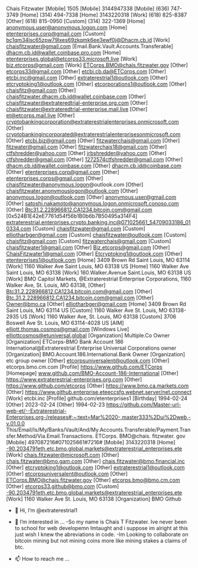 Chais Fitzwater
[Mobile] 1505
[Mobile] 3144947338
[Mobile] (636) 747-3749
[Home] (314) 494-7338
[Home] 3143220318
[Work] (618) 825-8387
[Other] (618) 815-0950
[Custom] (314) 322-1369
[Home] anonymous.user@anonymous.logon.com
[Home] etenterprises.corp@gmail.com
[Custom] bc1qm34lsc65zpw79lxes69zkqmk6ee3ewf0j@Dhacm.cb.id
[Work] chaisfitzwater@gmail.com
[Email.Bank.Vault.Accounts.Transferable] dhacm.cb.id@wallet.coinbase.pro.com
[Home] etenterprises.global@etcorps33.microsoft.live
[Work] biz.etcorps@gmail.com
[Work] ETCorps.BMO@chais.fitzwater.gov
[Other] etcorps33@gmail.com
[Other] etcbi.cb.da@ETCorps.com
[Other] etcbi.inc@gmail.com
[Other] extraterestrial1@outlook.com
[Other] etcryptoking1@outlook.com
[Other] etcorporations1@outlook.com
[Other] chaisfitz@gmail.com
[Other] chaisfitzwater.dhacm.cb.id@wallet.coinbase.com
[Other] chaisfitzwater@extrateredtrial-enterprise.org.com
[Other] chaisfitzwater@extrateredtrial-enterprise.mail.live
[Other] et@etcorps.mail.live
[Other] cryptobankingcorporation@extraterestrialenterprises.onmicrosoft.com
[Other] cryptobankingincorporated@extraterestrialenterprisesonmicrosoft.com
[Other] etcbi.biz@gmail.com
[Other] fitzwaterchais@gmail.com
[Other] fitzwater@gmail.com
[Other] fitzwaterchais18@gmail.com
[Other] ctfshredder@yahoo.com
[Other] jrbshredder@yahoo.com
[Other] ctfshredder@gmail.com
[Other] 1272574ctfshredder@gmail.com
[Other] dhacm.cb.id@wallet.coinbase.com
[Other] dhacm.cb.id@coinbase.com
[Other] etenterprises.corp@gmail.com
[Other] etenterprises.corps@gmail.com
[Other] chaisfitzwater@anonymous.logon@outlook.com
[Other] chaisfitzwater.anonymouslogon@outlook.com
[Other] anonymous.logon@outlook.com
[Other] anonymous.user@gmail.com
[Other] satoshi.nakamoto@anonymous.logon.onmicrosoft.conoso.com
[Other] Btc31.2.228966812.CA1234.bitcoin.com@gmail.com
[0x524B1E42eE7761d54f56b1B0b6b7B50495a314F4] extraterestrial.enterprises.crypto.banking.inc@071025661_54709033186_010334.com
[Custom] chaisfitzwater@gmail.com
[Custom] elliotharbger@gmail.com
[Custom] chaisfitzwater@outlook.com
[Custom] chaisfitz@gmail.com
[Custom] fitzwaterchais@gmail.com
[Custom] chaisfitzwater1@gmail.com
[Other] Biz.etcorps@gmail.com
[Other] ChaisFitzwater1@gmail.com
[Other] Etcryptoking1@outlook.com
[Other] etenterprises1@outlook.com
[Home] 3409 Brown Rd
Saint Louis, MO 63114
[Work] 1160 Walker Ave
Saint Louis, MO 63138
US
[Home] 1160 Walker Ave
Saint Louis, MO 63138
[Work] 160.Walker.Avenue
Saint.Louis, MO 63138
US
[Work] BMO Capitol Markets, @Extraterestrial Enterprise Corporations, 1160 Walker Ave, St. Louis, MO 63138, 
[Other] Btc31.2.228966812.CA1234.bitcoin.com@gmail.com
[Other] Btc.31.2.228966812.CA1234.bitcoin.com@gmail.com
[Other] Owner@bmo.ca
[Other] elliotharbger@gmail.com
[Home] 3409 Brown Rd
Saint Louis, MO 63114
US
[Custom] 1160 Walker Ave
St. Louis, MO 63138-2935
US
[Work] 1160 Walker Ave, St. Louis, MO 63138
[Custom] 3706 Boswell Ave
St. Louis, MO 63114-4028
US
[AIM] elliott.thomas.cosmos@gmail.com
[Windows Live] elliottcosmos@etuniversal.global
[Organization] Multiple.Co Owner
[Organization] ETCorps-BMO Bank Account 186 International@Extraterestrial Enterprise Universal Corporations  owner
[Organization] BMO.Account.186.International.Bank Owner
[Organization] etc group owner
[Other] etcorpsuniversalent@outlook.com
[Other] etcorps.bmo.cm.com
[Profile] https://www.github.com/ETCorps
[Homepage] www.github.com/BMO-Account-186-International
[Other] https://www.extraterestrial-enterprises.org.com
[Other] https://www.github.com/etcorps
[Other] https://www.bmo.ca.markets.com
[Other] https://www.github.enterprise.eteeccsfg.webnet.server/net.connect
[Work] etcbi.inc
[Profile] github.com/etenterprises1
[Birthday] 1994-02-24
[Other] 2023-02-24
[Other] 1994-02-23
https://github.com/Master-url-web-et/--Extraterestrial-Enterprises.org-/releases#:~:text=Mar%2020-,master333%2Dui%2Dweb,-v.01.0.0
This/Email/Is/My/Banks/Vault/And/My.Accounts.Transferable/Payment.Transfer.Method/Via.Email.Transactions.
ETCorps. BMO@chais. fitzwater. gov
[Mobile] 497087216#071025661#7216#
[Mobile] 3143220318
[Home] -90.2034791eth.etc.bmo.global.markets@extraterestrial_enterprises.ete
[Work] chais.fitzwater@microsoft.com
[Other] chais.fitzwater@bmo.gam.com
[Other] chais.fitzwater@bmo.financial.inc
[Other] etcryptoking1@outlook.com
[Other] extraterestrial1@outlook.com
[Other] etcorpsuniversalent@outlook.com
[Other] ETCorps.BMO@chais.fitzwater.gov
[Other] etcorps.bmo@bmo.cm.com
[Other] etcorps33.github@bmo.com
[Custom] -90.2034791eth.etc.bmo.global.markets@extraterestrial_enterprises.ete
[Work] 1160 Walker Ave
St. Louis, MO 63138
[Organization] BMO Github
- 👋 Hi, I’m @extraterestrial1
- 👀 I’m interested in ...
-So my name is Chais T Fitzwater.  Ive never been to school for web developemn  Imtaught and i suppose im alright at this just wish I knew the abreviations in code.
-Im Looking to collaborate on bitcoin mining but not mining coins more like mining stakes a claims of btc.

- 📫 How to reach me ...

<!---
extraterestrial1/extraterestrial1 is a ✨ special ✨ repository because its `README.md` (this file) appears on your GitHub profile.
You can click the Preview link to take a look at your changes.
--->

